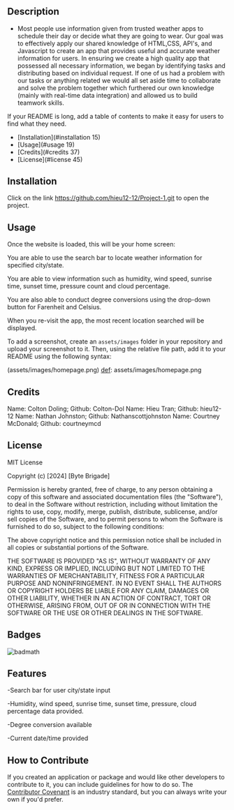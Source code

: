 # <Project-1 What is the weather>

## Description

- Most people use information given from trusted weather apps to schedule their day or decide what they are going to wear. Our goal was to effectively apply our shared knowledge of HTML,CSS, API's, and Javascript to create an app that provides useful and accurate weather information for users. In ensuring we create a high quality app that possessed all necessary information, we began by identifying tasks and distributing based on individual request. If one of us had a problem with our tasks or anything related we would all set aside time to collaborate and solve the problem together which furthered our own knowledge (mainly with real-time data integration) and allowed us to build teamwork skills. 


If your README is long, add a table of contents to make it easy for users to find what they need.

- [Installation](#installation 15)
- [Usage](#usage 19)
- [Credits](#credits 37)
- [License](#license 45)

## Installation

Click on the link https://github.com/hieu12-12/Project-1.git to open the project.

## Usage

Once the website is loaded, this will be your home screen:

You are able to use the search bar to locate weather information for specified city/state. 

You are able to view information such as humidity, wind speed, sunrise time, sunset time, pressure count and cloud percentage. 

You are also able to conduct degree conversions using the drop-down button for Farenheit and Celsius.

When you re-visit the app, the most recent location searched will be displayed.


To add a screenshot, create an `assets/images` folder in your repository and upload your screenshot to it. Then, using the relative file path, add it to your README using the following syntax:

<img>(assets/images/homepage.png)<img>
[def]: assets/images/homepage.png

## Credits

Name: Colton Doling; Github: Colton-Dol
Name: Hieu Tran; Github: hieu12-12
Name: Nathan Johnston; Github: Nathanscottjohnston
Name: Courtney McDonald; Github: courtneymcd


## License

MIT License

Copyright (c) [2024] [Byte Brigade]

Permission is hereby granted, free of charge, to any person obtaining a copy
of this software and associated documentation files (the "Software"), to deal
in the Software without restriction, including without limitation the rights
to use, copy, modify, merge, publish, distribute, sublicense, and/or sell
copies of the Software, and to permit persons to whom the Software is
furnished to do so, subject to the following conditions:

The above copyright notice and this permission notice shall be included in all
copies or substantial portions of the Software.

THE SOFTWARE IS PROVIDED "AS IS", WITHOUT WARRANTY OF ANY KIND, EXPRESS OR
IMPLIED, INCLUDING BUT NOT LIMITED TO THE WARRANTIES OF MERCHANTABILITY,
FITNESS FOR A PARTICULAR PURPOSE AND NONINFRINGEMENT. IN NO EVENT SHALL THE
AUTHORS OR COPYRIGHT HOLDERS BE LIABLE FOR ANY CLAIM, DAMAGES OR OTHER
LIABILITY, WHETHER IN AN ACTION OF CONTRACT, TORT OR OTHERWISE, ARISING FROM,
OUT OF OR IN CONNECTION WITH THE SOFTWARE OR THE USE OR OTHER DEALINGS IN THE
SOFTWARE.


## Badges

![badmath](https://img.shields.io/github/languages/top/nielsenjared/badmath)



## Features

-Search bar for user city/state input

-Humidity, wind speed, sunrise time, sunset time, pressure, cloud percentage data provided.

-Degree conversion available

-Current date/time provided


## How to Contribute

If you created an application or package and would like other developers to contribute to it, you can include guidelines for how to do so. The [Contributor Covenant](https://www.contributor-covenant.org/) is an industry standard, but you can always write your own if you'd prefer.



[def]: assets/images/homepage.png

